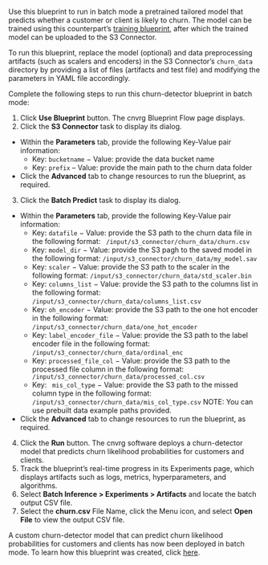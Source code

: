 Use this blueprint to run in batch mode a pretrained tailored model that predicts whether a customer or client is likely to churn. The model can be trained using this counterpart’s [training blueprint](https://metacloud.cloud.cnvrg.io/marketplace/blueprints/churn-detection-train), after which the trained model can be uploaded to the S3 Connector.

To run this blueprint, replace the model (optional) and data preprocessing artifacts (such as scalers and encoders) in the S3 Connector’s `churn_data` directory by providing a list of files (artifacts and test file) and modifying the parameters in YAML file accordingly.

Complete the following steps to run this churn-detector blueprint in batch mode:
1.	Click **Use Blueprint** button. The cnvrg Blueprint Flow page displays.
2.	Click the **S3 Connector** task to display its dialog.
   - Within the **Parameters** tab, provide the following Key-Value pair information:
     - Key: `bucketname` − Value: provide the data bucket name
     - Key: `prefix` – Value: provide the main path to the churn data folder
   - Click the **Advanced** tab to change resources to run the blueprint, as required.
3.	Click the **Batch Predict** task to display its dialog.
   - Within the **Parameters** tab, provide the following Key-Value pair information:
     - Key: `datafile` − Value: provide the S3 path to the churn data file in the following format: ` /input/s3_connector/churn_data/churn.csv`
     - Key: `model_dir` − Value: provide the S3 pagh to the saved model in the following format: `/input/s3_connector/churn_data/my_model.sav`
     - Key: `scaler` − Value: provide the S3 path to the scaler in the following format: `/input/s3_connector/churn_data/std_scaler.bin`
     - Key: `columns_list` − Value: provide the S3 path to the columns list in the following format: `/input/s3_connector/churn_data/columns_list.csv`
     - Key: `oh_encoder` − Value: provide the S3 path to the one hot encoder in the following format: `/input/s3_connector/churn_data/one_hot_encoder`
     - Key: `label_encoder_file` − Value: provide the S3 path to the label encoder file in the following format: `/input/s3_connector/churn_data/ordinal_enc`
     - Key: `processed_file_col` − Value: provide the S3 path to the processed file column in the following format: ` /input/s3_connector/churn_data/processed_col.csv`
     - Key: ` mis_col_type` − Value: provide the S3 path to the missed column type in the following format: `/input/s3_connector/churn_data/mis_col_type.csv`
     NOTE: You can use prebuilt data example paths provided.
   - Click the **Advanced** tab to change resources to run the blueprint, as required.
4.	Click the **Run** button. The cnvrg software deploys a churn-detector model that predicts churn likelihood probabilities for customers and clients.
5.	Track the blueprint’s real-time progress in its Experiments page, which displays artifacts such as logs, metrics, hyperparameters, and algorithms.
6.	Select **Batch Inference > Experiments > Artifacts** and locate the batch output CSV file.
7.	Select the **churn.csv** File Name, click the Menu icon, and select **Open File** to view the output CSV file.

A custom churn-detector model that can predict churn likelihood probabilities for customers and clients has now been deployed in batch mode. To learn how this blueprint was created, click [here](https://github.com/cnvrg/churn-detection-blueprint).
